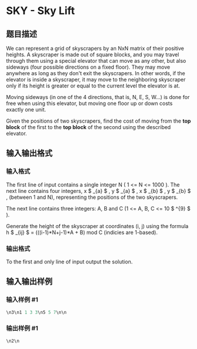 # SKY - Sky Lift

## 题目描述

We can represent a grid of skyscrapers by an NxN matrix of their positive heights. A skyscraper is made out of square blocks, and you may travel through them using a special elevator that can move as any other, but also sideways (four possible directions on a fixed floor). They may move anywhere as long as they don't exit the skyscrapers. In other words, if the elevator is inside a skyscraper, it may move to the neighboring skyscraper only if its height is greater or equal to the current level the elevator is at.

Moving sideways (in one of the 4 directions, that is, N, E, S, W...) is done for free when using this elevator, but moving one floor up or down costs exactly one unit.

Given the positions of two skyscrapers, find the cost of moving from the **top block** of the first to the **top block** of the second using the described elevator.

## 输入输出格式

### 输入格式

The first line of input contains a single integer N ( 1 <= N <= 1000 ). The next line contains four integers, x $ _{a} $ , y $ _{a} $ , x $ _{b} $ , y $ _{b} $ , (between 1 and N), representing the positions of the two skyscrapers.

The next line contains three integers: A, B and C (1 <= A, B, C <= 10 $ ^{9} $ ).

Generate the height of the skyscraper at coordinates (i, j) using the formula h $ _{ij} $ = (((i-1)\*N+j-1)\*A + B) mod C (indicies are 1-based).

### 输出格式

To the first and only line of input output the solution.

## 输入输出样例

### 输入样例 #1

```cpp
\n3\n1 1 3 3\n5 5 7\n\n
```


### 输出样例 #1

```cpp
\n2\n
```


